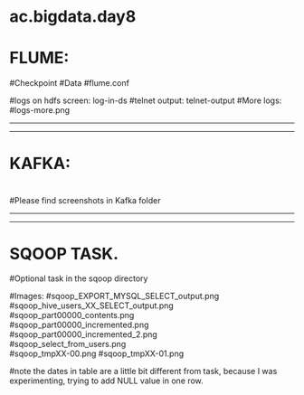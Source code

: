 # ac.bigdata.day8
# FLUME:
#Checkpoint
#Data
#flume.conf

#logs on hdfs screen: log-in-ds
#telnet output: telnet-output
#More logs:
#logs-more.png

-----------
-----------

# KAFKA:
#
#Please find screenshots in Kafka folder

-----
-----

# SQOOP TASK.

#Optional task in the sqoop directory 

#Images:
#sqoop_EXPORT_MYSQL_SELECT_output.png	
#sqoop_hive_users_XX_SELECT_output.png	
#sqoop_part00000_contents.png	
#sqoop_part00000_incremented.png	
#sqoop_part00000_incremented_2.png	
#sqoop_select_from_users.png	
#sqoop_tmpXX-00.png	
#sqoop_tmpXX-01.png

#note the dates in table are a little bit different from task, because I was experimenting, trying to add NULL value in one row.
